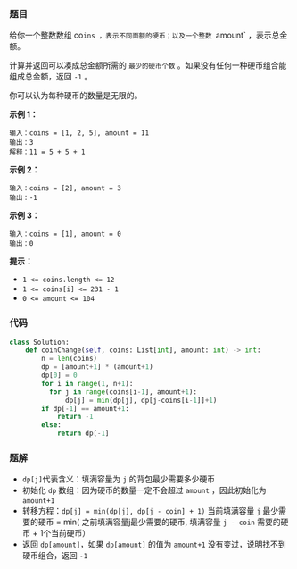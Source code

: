 ### 题目

给你一个整数数组 co`ins ，表示不同面额的硬币；以及一个整数 `amount` ，表示总金额。

计算并返回可以凑成总金额所需的 `最少的硬币个数` 。如果没有任何一种硬币组合能组成总金额，返回 `-1` 。

你可以认为每种硬币的数量是无限的。

**示例 1：**

```
输入：coins = [1, 2, 5], amount = 11
输出：3 
解释：11 = 5 + 5 + 1
```

**示例 2：**

```
输入：coins = [2], amount = 3
输出：-1
```

**示例 3：**

```
输入：coins = [1], amount = 0
输出：0
``` 

**提示：**

- `1 <= coins.length <= 12`
- `1 <= coins[i] <= 231 - 1`
- `0 <= amount <= 104`

### 代码

```python
class Solution:
    def coinChange(self, coins: List[int], amount: int) -> int:
        n = len(coins)
        dp = [amount+1] * (amount+1)
        dp[0] = 0
        for i in range(1, n+1):
          for j in range(coins[i-1], amount+1):
              dp[j] = min(dp[j], dp[j-coins[i-1]]+1)
        if dp[-1] == amount+1:
            return -1
        else:
            return dp[-1]
```

### 题解

- `dp[j]`代表含义：填满容量为 `j` 的背包最少需要多少硬币
- 初始化 `dp` 数组：因为硬币的数量一定不会超过 `amount` ，因此初始化为 `amount+1`
- 转移方程：`dp[j] = min(dp[j], dp[j - coin] + 1)`
当前填满容量 `j` 最少需要的硬币 = min( 之前填满容量j最少需要的硬币, 填满容量 `j - coin` 需要的硬币 + 1个当前硬币）
- 返回 `dp[amount]`，如果 `dp[amount]` 的值为 `amount+1` 没有变过，说明找不到硬币组合，返回 `-1`
